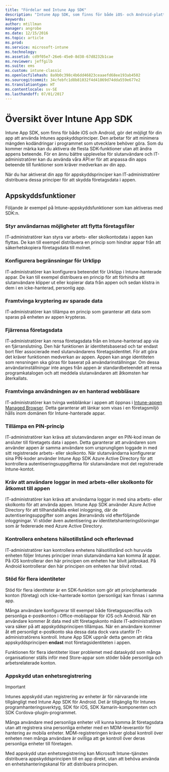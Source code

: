 ```yaml
---
title: "Fördelar med Intune App SDK"
description: "Intune App SDK, som finns för både iOS- och Android-plattformen, gör det möjligt att använda hanteringsfunktioner för mobilappar med Microsoft Intune."
keywords: 
author: mtillman
manager: angrobe
ms.date: 12/15/2016
ms.topic: article
ms.prod: 
ms.service: microsoft-intune
ms.technology: 
ms.assetid: cd9f05e7-26e6-45e0-8d38-67d8232b1cae
ms.reviewer: jeffgilb
ms.suite: ems
ms.custom: intune-classic
ms.openlocfilehash: 8a9b0c398c4b6dd46823ceaaefd68ee193ab4502
ms.sourcegitcommit: 34cfebfc1d8b81032f4d41869d74dda559e677e2
ms.translationtype: HT
ms.contentlocale: sv-SE
ms.lasthandoff: 07/01/2017
---
```

# <a name="intune-app-sdk-overview"></a>Översikt över Intune App SDK
Intune App SDK, som finns för både iOS och Android, gör det möjligt för din app att använda Intunes appskyddsprinciper. Den arbetar för att minimera mängden kodändringar i programmet som utvecklare behöver göra. Som du kommer märka kan du aktivera de flesta SDK-funktioner utan att ändra appens beteende. För en ännu bättre upplevelse för slutanvändare och IT-administratörer kan du använda våra API:er för att anpassa din apps beteende till funktioner som kräver medverkan av din app.

När du har aktiverat din app för appskyddsprinciper kan IT-administratörer distribuera dessa principer för att skydda företagsdata i appen.

## <a name="app-protection-features"></a>Appskyddsfunktioner

Följande är exempel på Intune-appskyddsfunktioner som kan aktiveras med SDK:n.

### <a name="control-users-ability-to-move-corporate-files"></a>Styr användarnas möjligheter att flytta företagsfiler
IT-administratörer kan styra var arbets- eller skolkontodata i appen kan flyttas. De kan till exempel distribuera en princip som hindrar appar från att säkerhetskopiera företagsdata till molnet.

### <a name="configure-clipboard-restrictions"></a>Konfigurera begränsningar för Urklipp
IT-administratörer kan konfigurera beteendet för Urklipp i Intune-hanterade appar. De kan till exempel distribuera en princip för att förhindra att slutanvändare klipper ut eller kopierar data från appen och sedan klistra in dem i en icke-hanterad, personlig app.

### <a name="enforce-encryption-on-saved-data"></a>Framtvinga kryptering av sparade data
IT-administratörer kan tillämpa en princip som garanterar att data som sparas på enheten av appen krypteras.

### <a name="remotely-wipe-corporate-data"></a>Fjärrensa företagsdata
IT-administratörer kan rensa företagsdata från en Intune-hanterad app via en fjärranslutning. Den här funktionen är identitetsbaserad och tar endast bort filer associerade med slutanvändarens företagsidentitet. För att göra det kräver funktionen medverkan av appen. Appen kan ange identiteten som rensningen ska göras för baserat på användarinställningar. Om dessa användarinställningar inte anges från appen är standardbeteendet att rensa programkatalogen och att meddela slutanvändaren att åtkomsten har återkallats.

### <a name="enforce-the-use-of-a-managed-browser"></a>Framtvinga användningen av en hanterad webbläsare
IT-administratörer kan tvinga webblänkar i appen att öppnas i [Intune-appen Managed Browser](/intune-classic/deploy-use/manage-internet-access-using-managed-browser-policies). Detta garanterar att länkar som visas i en företagsmiljö hålls inom domänen för Intune-hanterade appar.

### <a name="enforce-a-pin-policy"></a>Tillämpa en PIN-princip
IT-administratörer kan kräva att slutanvändaren anger en PIN-kod innan de ansluter till företagets data i appen. Detta garanterar att användaren som använder appen är samma användare som ursprungligen loggade in med sitt registrerade arbets- eller skolkonto. När slutanvändarna konfigurerar sina PIN-koder använder Intune App SDK Azure Active Directory för att kontrollera autentiseringsuppgifterna för slutanvändare mot det registrerade Intune-kontot.

### <a name="require-users-to-sign-in-with-work-or-school-account-for-app-access"></a>Kräv att användare loggar in med arbets-eller skolkonto för åtkomst till appen
IT-administratörer kan kräva att användarna loggar in med sina arbets- eller skolkonto för att använda appen. Intune App SDK använder Azure Active Directory för att tillhandahålla enkel inloggning, där de autentiseringsuppgifter som anges återanvänds vid efterföljande inloggningar. Vi stöder även autentisering av identitetshanteringslösningar som är federerade med Azure Active Directory.

### <a name="check-device-health-and-compliance"></a>Kontrollera enhetens hälsotillstånd och efterlevnad
IT-administratörer kan kontrollera enhetens hälsotillstånd och huruvida enheten följer Intunes principer innan slutanvändarna kan komma åt appar. På iOS kontrollerar den här principen om enheten har blivit jailbrokad. På Android kontrollerar den här principen om enheten har blivit rotad.

### <a name="multi-identity-support"></a>Stöd för flera identiteter
Stöd för flera identiteter är en SDK-funktion som gör att principhanterade konton (företag) och icke-hanterade konton (personliga) kan finnas i samma app.

Många användare konfigurerar till exempel både företagsspecifika och personliga e-postkonton i Office-mobilappar för iOS och Android. När en användare kommer åt data med sitt företagskonto måste IT-administratören vara säker på att appskyddsprincipen tillämpas. När en användare kommer åt ett personligt e-postkonto ska dessa data dock vara utanför IT-administratörens kontroll. Intune App SDK uppnår detta genom att rikta appskyddsprincipen **endast** mot företagsidentiteten i appen.

Funktionen för flera identiteter löser problemet med dataskydd som många organisationer ställs inför med Store-appar som stöder både personliga och arbetsrelaterade konton.
 
### <a name="app-protection-without-device-enrollment"></a>Appskydd utan enhetsregistrering

>[!IMPORTANT]
>Intunes appskydd utan registrering av enheter är för närvarande inte tillgängligt med Intune App SDK för Android. Det är tillgänglig för Intunes programhanteringsverktyg, SDK för iOS, SDK Xamarin-komponenten och SDK Cordova-plugin-programmet.


Många användare med personliga enheter vill kunna komma åt företagsdata utan att registrera sina personliga enheter med en MDM-leverantör för hantering av mobila enheter. MDM-registreringen kräver global kontroll över enheten men många användare är ovilliga att ge kontroll över deras personliga enheter till företagen.

Med appskydd utan enhetsregistrering kan Microsoft Intune-tjänsten distribuera appskyddsprincipen till en app direkt, utan att behöva använda en enhetshanteringskanal för att distribuera principen.
